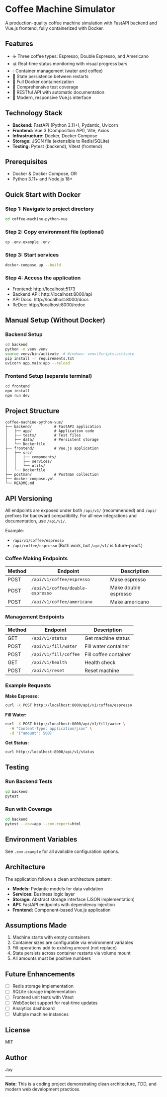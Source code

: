 # Coffee Machine Simulator

A production-quality coffee machine simulation with FastAPI backend and Vue.js frontend, fully containerized with Docker.

## Features

- ☕ Three coffee types: Espresso, Double Espresso, and Americano
- 📊 Real-time status monitoring with visual progress bars
- 💧 Container management (water and coffee)
- 💾 State persistence between restarts
- 🐳 Full Docker containerization
- 🧪 Comprehensive test coverage
- 📝 RESTful API with automatic documentation
- 🎨 Modern, responsive Vue.js interface

## Technology Stack

- **Backend:** FastAPI (Python 3.11+), Pydantic, Uvicorn
- **Frontend:** Vue 3 (Composition API), Vite, Axios
- **Infrastructure:** Docker, Docker Compose
- **Storage:** JSON file (extensible to Redis/SQLite)
- **Testing:** Pytest (backend), Vitest (frontend)

## Prerequisites

- Docker & Docker Compose, OR
- Python 3.11+ and Node.js 18+

## Quick Start with Docker

### Step 1: Navigate to project directory
```bash
cd coffee-machine-python-vue
```

### Step 2: Copy environment file (optional)
```bash
cp .env.example .env
```

### Step 3: Start services
```bash
docker-compose up --build
```

### Step 4: Access the application
- Frontend: http://localhost:5173
- Backend API: http://localhost:8000/api
- API Docs: http://localhost:8000/docs
- ReDoc: http://localhost:8000/redoc

## Manual Setup (Without Docker)

### Backend Setup

```bash
cd backend
python -m venv venv
source venv/bin/activate  # Windows: venv\Scripts\activate
pip install -r requirements.txt
uvicorn app.main:app --reload
```

### Frontend Setup (separate terminal)

```bash
cd frontend
npm install
npm run dev
```

## Project Structure

```
coffee-machine-python-vue/
├── backend/          # FastAPI application
│   ├── app/          # Application code
│   ├── tests/        # Test files
│   ├── data/         # Persistent storage
│   └── Dockerfile
├── frontend/         # Vue.js application
│   ├── src/
│   │   ├── components/
│   │   ├── services/
│   │   └── utils/
│   └── Dockerfile
├── postman/          # Postman collection
├── docker-compose.yml
└── README.md
```

## API Versioning

All endpoints are exposed under both `/api/v1/` (recommended) and `/api/` prefixes for backward compatibility.
For all new integrations and documentation, use `/api/v1/`.

Example:
- `/api/v1/coffee/espresso`
- `/api/coffee/espresso`
(Both work, but `/api/v1/` is future-proof.)

### Coffee Making Endpoints

| Method | Endpoint                         | Description                              |
|--------|----------------------------------|------------------------------------------|
| POST   | `/api/v1/coffee/espresso`        | Make espresso                            |
| POST   | `/api/v1/coffee/double-espresso` | Make double espresso                     |
| POST   | `/api/v1/coffee/americano`       | Make americano                           |

### Management Endpoints

| Method | Endpoint                | Description              |
|--------|-------------------------|--------------------------|
| GET    | `/api/v1/status`        | Get machine status       |
| POST   | `/api/v1/fill/water`    | Fill water container     |
| POST   | `/api/v1/fill/coffee`   | Fill coffee container    |
| GET    | `/api/v1/health`        | Health check             |
| POST   | `/api/v1/reset`         | Reset machine            |

### Example Requests

**Make Espresso:**
```bash
curl -X POST http://localhost:8000/api/v1/coffee/espresso
```

**Fill Water:**
```bash
curl -X POST http://localhost:8000/api/v1/fill/water \
  -H "Content-Type: application/json" \
  -d '{"amount": 500}'
```

**Get Status:**
```bash
curl http://localhost:8000/api/v1/status
```

## Testing

### Run Backend Tests
```bash
cd backend
pytest
```

### Run with Coverage
```bash
cd backend
pytest --cov=app --cov-report=html
```

## Environment Variables

See `.env.example` for all available configuration options.

## Architecture

The application follows a clean architecture pattern:

- **Models:** Pydantic models for data validation
- **Services:** Business logic layer
- **Storage:** Abstract storage interface (JSON implementation)
- **API:** FastAPI endpoints with dependency injection
- **Frontend:** Component-based Vue.js application

## Assumptions Made

1. Machine starts with empty containers
2. Container sizes are configurable via environment variables
3. Fill operations add to existing amount (not replace)
4. State persists across container restarts via volume mount
5. All amounts must be positive numbers

## Future Enhancements

- [ ] Redis storage implementation
- [ ] SQLite storage implementation
- [ ] Frontend unit tests with Vitest
- [ ] WebSocket support for real-time updates
- [ ] Analytics dashboard
- [ ] Multiple machine instances

## License

MIT

## Author

Jay

---

**Note:** This is a coding project demonstrating clean architecture, TDD, and modern web development practices.

